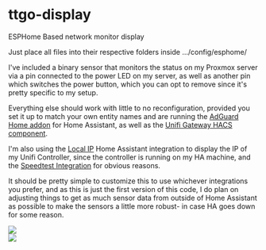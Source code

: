 # ttgo-display
ESPHome Based network monitor display

Just place all files into their respective folders inside .../config/esphome/

I've included a binary sensor that monitors the status on my Proxmox server via a pin connected to the power LED on my server, as well as another pin which switches the power button, which you can opt to remove since it's pretty specific to my setup.

Everything else should work with little to no reconfiguration, provided you set it up to match your own entity names and are running the [AdGuard Home addon](https://www.home-assistant.io/integrations/adguard/) for Home Assistant, as well as the [Unifi Gateway HACS component](https://github.com/custom-components/sensor.unifigateway).

I'm also using the [Local IP](https://www.home-assistant.io/integrations/local_ip/) Home Assistant integration to display the IP of my Unifi Controller, since the controller is running on my HA machine, and the [Speedtest Integration](https://www.home-assistant.io/integrations/speedtestdotnet/) for obvious reasons.

It should be pretty simple to customize this to use whichever integrations you prefer, and as this is just the first version of this code, I do plan on adjusting things to get as much sensor data from outside of Home Assistant as possible to make the sensors a little more robust- in case HA goes down for some reason.

<img src=https://imgur.com/kh35mCf>
<br>
<img src=https://imgur.com/rDfZmYz>
